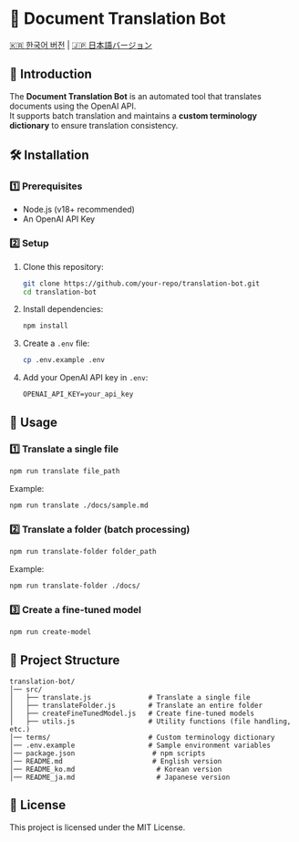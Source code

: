 # 📜 Document Translation Bot

[🇰🇷 한국어 버전](README_ko.md) | [🇯🇵 日本語バージョン](README_ja.md)

## 🚀 Introduction
The **Document Translation Bot** is an automated tool that translates documents using the OpenAI API.  
It supports batch translation and maintains a **custom terminology dictionary** to ensure translation consistency.

## 🛠 Installation

### 1️⃣ Prerequisites
- Node.js (v18+ recommended)
- An OpenAI API Key

### 2️⃣ Setup
1. Clone this repository:
   ```sh
   git clone https://github.com/your-repo/translation-bot.git
   cd translation-bot
   ```

2. Install dependencies:
   ```sh
   npm install
   ```

3. Create a `.env` file:
   ```sh
   cp .env.example .env
   ```

4. Add your OpenAI API key in `.env`:
   ```
   OPENAI_API_KEY=your_api_key
   ```

## 🚀 Usage

### 1️⃣ Translate a single file
```sh
npm run translate file_path
```
Example:
```sh
npm run translate ./docs/sample.md
```

### 2️⃣ Translate a folder (batch processing)
```sh
npm run translate-folder folder_path
```
Example:
```sh
npm run translate-folder ./docs/
```

### 3️⃣ Create a fine-tuned model
```sh
npm run create-model
```

## 📂 Project Structure
```
translation-bot/
│── src/
│   ├── translate.js              # Translate a single file
│   ├── translateFolder.js        # Translate an entire folder
│   ├── createFineTunedModel.js   # Create fine-tuned models
│   ├── utils.js                  # Utility functions (file handling, etc.)
│── terms/                        # Custom terminology dictionary
│── .env.example                  # Sample environment variables
│── package.json                   # npm scripts
│── README.md                      # English version
│── README_ko.md                    # Korean version
│── README_ja.md                    # Japanese version
```

## 📜 License
This project is licensed under the MIT License.